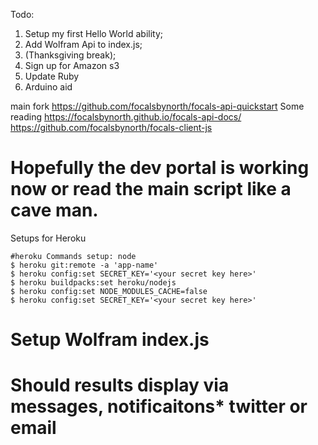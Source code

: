 Todo:

1. Setup my first Hello World ability;  
2. Add Wolfram Api to index.js; 
3. (Thanksgiving break);
4. Sign up for Amazon s3
5. Update Ruby 
6. Arduino aid


main fork https://github.com/focalsbynorth/focals-api-quickstart 
Some reading  https://focalsbynorth.github.io/focals-api-docs/ 
https://github.com/focalsbynorth/focals-client-js

# Hopefully the dev portal is working now or read the main script like a cave man.

Setups for Heroku
```
#heroku Commands setup: node 
$ heroku git:remote -a 'app-name'
$ heroku config:set SECRET_KEY='<your secret key here>' 
$ heroku buildpacks:set heroku/nodejs
$ heroku config:set NODE_MODULES_CACHE=false
$ heroku config:set SECRET_KEY='<your secret key here>' 
```

# Setup Wolfram index.js 

# Should results display via messages, notificaitons* twitter or email 



